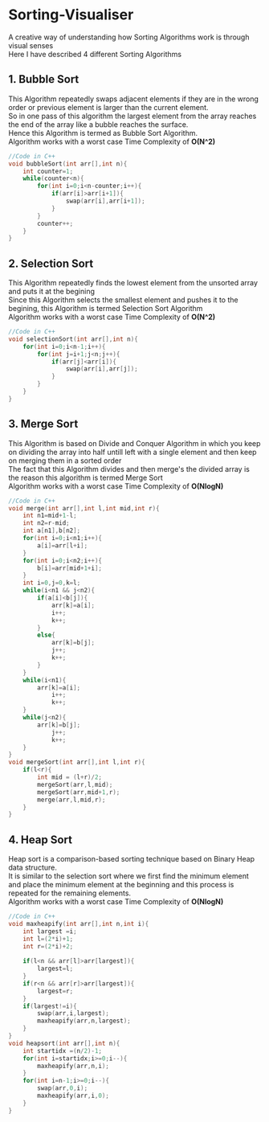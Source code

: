 # Sorting-Visualiser
A creative way of understanding how Sorting Algorithms work is through visual senses  
Here I have described 4 different Sorting Algorithms  

## 1. **Bubble Sort**
This Algorithm repeatedly swaps adjacent elements if they are in the wrong order or previous element is larger than the current element.  
So in one pass of this algorithm the largest element from the array reaches the end of the array like a bubble reaches the surface.  
Hence this Algorithm is termed as Bubble Sort Algorithm.  
Algorithm works with a worst case Time Complexity of **O(N^2)**  
```C++
//Code in C++
void bubbleSort(int arr[],int n){
    int counter=1;
    while(counter<n){
        for(int i=0;i<n-counter;i++){
            if(arr[i]>arr[i+1]){
                swap(arr[i],arr[i+1]);
            }
        }
        counter++;
    }
}
```

## 2. **Selection Sort**
This Algorithm repeatedly finds the lowest element from the unsorted array and puts it at the begining  
Since this Algorithm selects the smallest element and pushes it to the begining, this Algorithm is termed Selection Sort Algorithm  
Algorithm works with a worst case Time Complexity of **O(N^2)**  
```C++
//Code in C++
void selectionSort(int arr[],int n){
    for(int i=0;i<n-1;i++){
        for(int j=i+1;j<n;j++){
            if(arr[j]<arr[i]){
                swap(arr[i],arr[j]);
            }
        }
    }
}
```

## 3. **Merge Sort**
This Algorithm is based on Divide and Conquer Algorithm in which you keep on dividing the array into half untill left with a single element and then keep on merging them in a sorted order  
The fact that this Algorithm divides and then merge's the divided array is the reason this algorithm is termed Merge Sort  
Algorithm works with a worst case Time Complexity of **O(NlogN)**
```C++
//Code in C++
void merge(int arr[],int l,int mid,int r){
    int n1=mid+1-l;
    int n2=r-mid;
    int a[n1],b[n2];
    for(int i=0;i<n1;i++){
        a[i]=arr[l+i];
    }
    for(int i=0;i<n2;i++){
        b[i]=arr[mid+1+i];
    }
    int i=0,j=0,k=l;
    while(i<n1 && j<n2){
        if(a[i]<b[j]){
            arr[k]=a[i];
            i++;
            k++;
        }
        else{
            arr[k]=b[j];
            j++;
            k++;
        }
    }
    while(i<n1){
        arr[k]=a[i];
            i++;
            k++;
    }
    while(j<n2){
        arr[k]=b[j];
            j++;
            k++;
    }
}
void mergeSort(int arr[],int l,int r){
    if(l<r){
        int mid = (l+r)/2;
        mergeSort(arr,l,mid);
        mergeSort(arr,mid+1,r);
        merge(arr,l,mid,r);
    }
}
```

## 4. **Heap Sort**
Heap sort is a comparison-based sorting technique based on Binary Heap data structure.  
It is similar to the selection sort where we first find the minimum element and place the minimum element at the beginning and this process is repeated for the remaining elements.  
Algorithm works with a worst case Time Complexity of **O(NlogN)**
```C++
//Code in C++
void maxheapify(int arr[],int n,int i){
    int largest =i;
    int l=(2*i)+1;
    int r=(2*i)+2;
    
    if(l<n && arr[l]>arr[largest]){
        largest=l;
    }
    if(r<n && arr[r]>arr[largest]){
        largest=r;
    }
    if(largest!=i){
        swap(arr,i,largest);
        maxheapify(arr,n,largest);
    }
}
void heapsort(int arr[],int n){
    int startidx =(n/2)-1;
    for(int i=startidx;i>=0;i--){
        maxheapify(arr,n,i);
    }
    for(int i=n-1;i>=0;i--){
        swap(arr,0,i);
        maxheapify(arr,i,0);
    }
}
```
